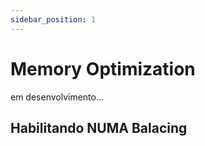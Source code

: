 ```yaml
---
sidebar_position: 1
---
```


# Memory Optimization

em desenvolvimento...

## Habilitando NUMA Balacing
